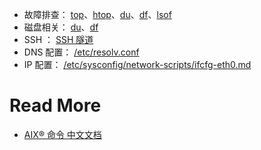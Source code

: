 
- 故障排查： [top](command/top.md)、[htop](command/htop.md)、[du](command/du.md)、[df](command/df.md)、[lsof](command/lsof.md)
- 磁盘相关： [du](command/du.md)、[df](command/df.md)
- SSH ： [SSH 隧道](command/network/ssh/turnnel.md)
- DNS 配置： [/etc/resolv.conf](etc/resolv.conf.md)
- IP 配置： [/etc/sysconfig/network-scripts/ifcfg-eth0.md](etc/sysconfig/network-scripts/ifcfg-eth0.md)

# Read More

- [AIX® 命令 中文文档](https://www.ibm.com/support/knowledgecenter/zh/ssw_aix_72/com.ibm.aix.cmds.navigation/alphabeticallistofcommands.htm)